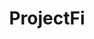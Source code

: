---
title: ProjectFi
crosslinks:
- Nexus6P
- nexus5x
- Android
- GooglePixel
- NoContract
- churning
- AndroidWear
- verizon
- mintsim
- nexus6p
- xkcd
- Nexus
- nocontract
- minimalism
- videos
- carriers
- mead
- AndroidQuestions
- cris9696
---